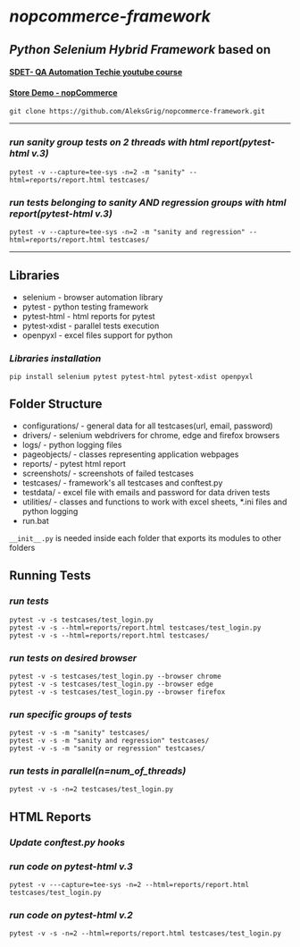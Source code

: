 # *nopcommerce-framework*
## *Python Selenium Hybrid Framework* based on 
#### [SDET- QA Automation Techie youtube course](https://www.youtube.com/playlist?list=PLUDwpEzHYYLt2RzOb-_eafLAP0VSoyJhf)
#### [Store Demo - nopCommerce](https://www.nopcommerce.com/en/demo)

`git clone https://github.com/AleksGrig/nopcommerce-framework.git`

---

### *run sanity group tests on 2 threads with html report(pytest-html v.3)*
`pytest -v --capture=tee-sys -n=2 -m "sanity" --html=reports/report.html testcases/`

### *run tests belonging to sanity AND regression groups with html report(pytest-html v.3)*
`pytest -v --capture=tee-sys -n=2 -m "sanity and regression" --html=reports/report.html testcases/`

---

## Libraries
- selenium - browser automation library
- pytest - python testing framework
- pytest-html - html reports for pytest
- pytest-xdist - parallel tests execution
- openpyxl - excel files support for python
### *Libraries installation*
`pip install selenium pytest pytest-html pytest-xdist openpyxl`

## Folder Structure
- configurations/ - general data for all testcases(url, email, password)
- drivers/ - selenium webdrivers for chrome, edge and firefox browsers
- logs/ - python logging files
- pageobjects/ - classes representing application webpages
- reports/ - pytest html report
- screenshots/ - screenshots of failed testcases
- testcases/ - framework's all testcases and conftest.py
- testdata/ - excel file with emails and password for data driven tests
- utilities/ - classes and functions to work with excel sheets, *.ini files and python logging 
- run.bat

`__init__.py` is needed inside each folder that exports its modules to other folders

## Running Tests
### *run tests*
```
pytest -v -s testcases/test_login.py
pytest -v -s --html=reports/report.html testcases/test_login.py
pytest -v -s --html=reports/report.html testcases/
```
### *run tests on desired browser*
```
pytest -v -s testcases/test_login.py --browser chrome
pytest -v -s testcases/test_login.py --browser edge
pytest -v -s testcases/test_login.py --browser firefox
```

### *run specific groups of tests*
```
pytest -v -s -m "sanity" testcases/
pytest -v -s -m "sanity and regression" testcases/
pytest -v -s -m "sanity or regression" testcases/
```

### *run tests in parallel(n=num_of_threads)*
`pytest -v -s -n=2 testcases/test_login.py` 

## HTML Reports
### *Update conftest.py hooks*
### *run code on pytest-html v.3*
`pytest -v ---capture=tee-sys -n=2 --html=reports/report.html testcases/test_login.py`
### *run code on pytest-html v.2*
`pytest -v -s -n=2 --html=reports/report.html testcases/test_login.py`